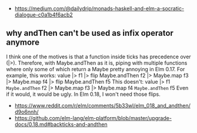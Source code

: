 - https://medium.com/@dailydrip/monads-haskell-and-elm-a-socratic-dialogue-c0a1b4f6acb2
## why andThen can't be used as infix operator anymore

I think one of the motives is that a function inside ticks has precedence over (|>). Therefore, with Maybe.andThen as it is, piping with multiple functions where only some of which return a Maybe pretty annoying in Elm 0.17.
For example, this works:
value |> f1 |> flip Maybe.andThen f2 |> Maybe.map f3 |> Maybe.map f4 |> flip Maybe.andThen f5
This doesn't:
value |> f1 `Maybe.andThen` f2 |> Maybe.map f3 |> Maybe.map f4 `Maybe.andThen` f5
Even if it would, it would be ugly.
In Elm 0.18, I won't need those flips.

- https://www.reddit.com/r/elm/comments/5b33wl/elm_018_and_andthen/d9o6nnh/
- https://github.com/elm-lang/elm-platform/blob/master/upgrade-docs/0.18.md#backticks-and-andthen
